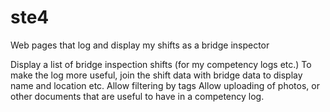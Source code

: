 # ste4
Web pages that log and display my shifts as a bridge inspector

Display a list of bridge inspection shifts (for my competency logs etc.)
To make the log more useful, join the shift data with bridge data to display name and location etc.
Allow filtering by tags
Allow uploading of photos, or other documents that are useful to have in a competency log.
